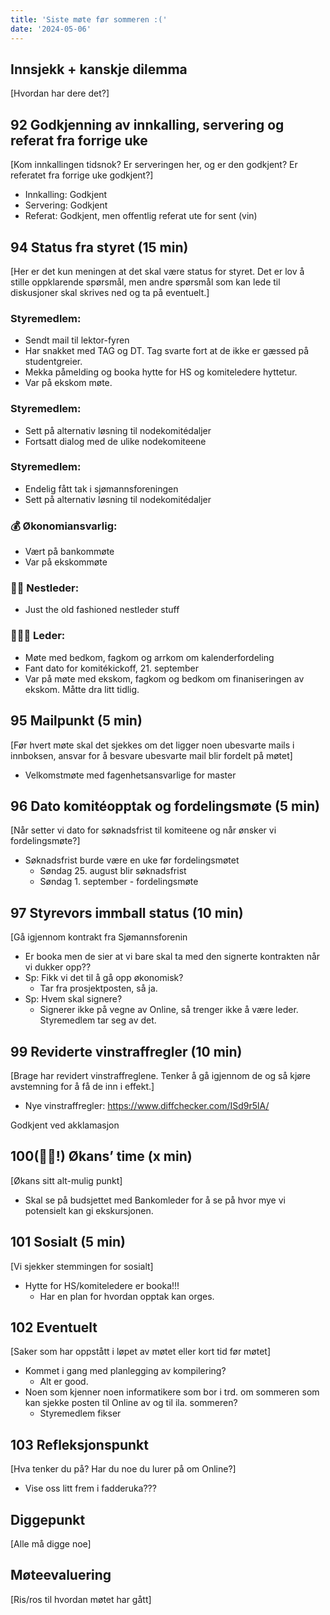 ```yaml
---
title: 'Siste møte før sommeren :('
date: '2024-05-06'
---
```


## Innsjekk + kanskje dilemma

[Hvordan har dere det?]

## 92 Godkjenning av innkalling, servering og referat fra forrige uke

[Kom innkallingen tidsnok? Er serveringen her, og er den godkjent? Er referatet fra forrige uke godkjent?]

- Innkalling: Godkjent
- Servering: Godkjent
- Referat: Godkjent, men offentlig referat ute for sent (vin)

## 94 Status fra styret (15 min)

[Her er det kun meningen at det skal være status for styret. Det er lov å stille oppklarende spørsmål, men andre spørsmål som kan lede til diskusjoner skal skrives ned og ta på eventuelt.]

### **Styremedlem**:
- Sendt mail til lektor-fyren
- Har snakket med TAG og DT. Tag svarte fort at de ikke er gæssed på studentgreier.
- Mekka påmelding og booka hytte for HS og komiteledere hyttetur.
- Var på ekskom møte.

### **Styremedlem**:

- Sett på alternativ løsning til nodekomitédaljer
- Fortsatt dialog med de ulike nodekomiteene

### **Styremedlem**:

- Endelig fått tak i sjømannsforeningen
- Sett på alternativ løsning til nodekomitédaljer

### **💰** Økonomiansvarlig:

- Vært på bankommøte
- Var på ekskommøte

### 👨🏼 Nestleder:

- Just the old fashioned nestleder stuff

### 🧔🏼‍♂️ Leder:

- Møte med bedkom, fagkom og arrkom om kalenderfordeling
- Fant dato for komitékickoff, 21. september
- Var på møte med ekskom, fagkom og bedkom om finaniseringen av ekskom. Måtte dra litt tidlig.

## 95 Mailpunkt (5 min)

[Før hvert møte skal det sjekkes om det ligger noen ubesvarte mails i innboksen, ansvar for å besvare ubesvarte mail blir fordelt på møtet]

- Velkomstmøte med fagenhetsansvarlige for master

## 96 **Dato komitéopptak og fordelingsmøte** (5 min)

[Når setter vi dato for søknadsfrist til komiteene og når ønsker vi fordelingsmøte?]

- Søknadsfrist burde være en uke før fordelingsmøtet
    - Søndag 25. august blir søknadsfrist
    - Søndag 1. september - fordelingsmøte

## 97 **Styrevors immball status** (10 min)

[Gå igjennom kontrakt fra Sjømannsforenin

- Er booka men de sier at vi bare skal ta med den signerte kontrakten når vi dukker opp??
- Sp: Fikk vi det til å gå opp økonomisk?
    - Tar fra prosjektposten, så ja.
- Sp: Hvem skal signere?
    - Signerer ikke på vegne av Online, så trenger ikke å være leder. Styremedlem tar seg av det.

## 99 **Reviderte vinstraffregler** (10 min)

[Brage har revidert vinstraffreglene. Tenker å gå igjennom de og så kjøre avstemning for å få de inn i effekt.]

- Nye vinstraffregler: https://www.diffchecker.com/ISd9r5lA/  

Godkjent ved akklamasjon  

## 100(💯🎉!) Økans’ time (x min)

[Økans sitt alt-mulig punkt]

- Skal se på budsjettet med Bankomleder for å se på hvor mye vi potensielt kan gi ekskursjonen.

## 101 Sosialt (5 min)

[Vi sjekker stemmingen for sosialt]

- Hytte for HS/komiteledere er booka!!!
    - Har en plan for hvordan opptak kan orges.

## 102 Eventuelt

[Saker som har oppstått i løpet av møtet eller kort tid før møtet]

- Kommet i gang med planlegging av kompilering?
    - Alt er good.
- Noen som kjenner noen informatikere som bor i trd. om sommeren som kan sjekke posten til Online av og til ila. sommeren?
    - Styremedlem fikser

## 103 Refleksjonspunkt

[Hva tenker du på? Har du noe du lurer på om Online?]

- Vise oss litt frem i fadderuka???

## Diggepunkt

[Alle må digge noe]

## Møteevaluering

[Ris/ros til hvordan møtet har gått]
